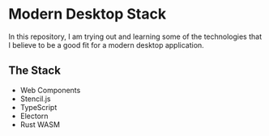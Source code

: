 # Modern Desktop Stack
In this repository, I am trying out and learning some of the technologies that I believe to be
a good fit for a modern desktop application.

## The Stack
- Web Components
- Stencil.js
- TypeScript
- Electorn
- Rust WASM